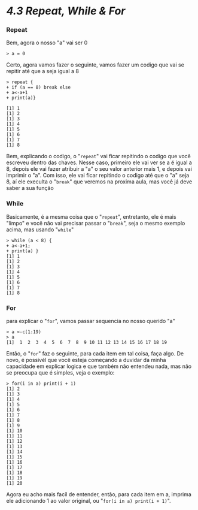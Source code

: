 <h1><b><i>4.3 Repeat, While & For</i></b></h1>

<h3><b>Repeat</b></h3>
<p>Bem, agora o nosso "a" vai ser 0</p>

    > a = 0

<p>Certo, agora vamos fazer o seguinte, vamos fazer um codigo que vai se repitir até que a seja igual a 8</p>

    > repeat {
    + if (a == 8) break else
    + a<-a+1
    + print(a)}
    
    [1] 1
    [1] 2
    [1] 3
    [1] 4
    [1] 5
    [1] 6
    [1] 7
    [1] 8

<p>Bem, explicando o codigo, o "<code>repeat</code>" vai ficar repitindo o codigo que você escreveu dentro das chaves. Nesse caso, primeiro ele vai ver se a é igual a 8, depois ele vai fazer atribuir a "a" o seu valor anterior mais 1, e depois vai imprimir o "a". Com isso, ele vai ficar repitindo o codigo até que o "a" seja 8, aí ele execulta o "<code>break</code>" que veremos na proxima aula, mas você já deve saber a sua função</p>

<h3><b>While</b></h3>

<p>Basicamente, é a mesma coisa que o "<code>repeat</code>", entretanto, ele é mais "limpo" e você não vai precisar passar o "<code>break</code>", seja o mesmo exemplo acima, mas usando "<code>while</code>"</p>

    > while (a < 8) {
    + a<-a+1;
    + print(a) }
    [1] 1
    [1] 2
    [1] 3
    [1] 4
    [1] 5
    [1] 6
    [1] 7
    [1] 8

<h3><b>For</b></h3>

<p>para explicar o "<code>for</code>", vamos passar sequencia no nosso querido "a"</p>

    > a <-c(1:19)
    > a
    [1]  1  2  3  4  5  6  7  8  9 10 11 12 13 14 15 16 17 18 19

<p>Então, o "<code>for</code>" faz o seguinte, para cada item em tal coisa, faça algo. De novo, é possivél que você esteja começando a duvidar da minha capacidade em explicar logica e que também não entendeu nada, mas não se preocupa que é simples, veja o exemplo:</p>

    > for(i in a) print(i + 1)
    [1] 2
    [1] 3
    [1] 4
    [1] 5
    [1] 6
    [1] 7
    [1] 8
    [1] 9
    [1] 10
    [1] 11
    [1] 12
    [1] 13
    [1] 14
    [1] 15
    [1] 16
    [1] 17
    [1] 18
    [1] 19
    [1] 20

<p>Agora eu acho mais facíl de entender, então, para cada item em a, imprima ele adicionando 1 ao valor original, ou "<code>for(i in a) print(i + 1)</code>".</p>
